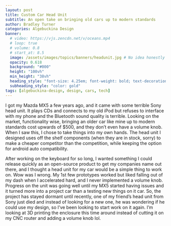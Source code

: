 ```yaml
---
layout: post
title: Custom Car Head Unit
subtitle: An open take on bringing old cars up to modern standards
author: Bradley Turner
categories: Algebuckina Design
banner:
  # video: https://vjs.zencdn.net/v/oceans.mp4
  # loop: true
  # volume: 0.8
  # start_at: 8.5
  image: /assets/images/topics/banners/headunit.jpg # No idea honestly
  opacity: 0.618
  background: "#000"
  height: "100vh"
  min_height: "38vh"
  heading_style: "font-size: 4.25em; font-weight: bold; text-decoration: underline"
  subheading_style: "color: gold"
tags: [algebuckina-design, design, cars, tech]
---
```

I got my Mazda MX5 a few years ago, and it came with some terrible Sony head unit. It plays CDs and connects to my old iPod but refuses to interface with my phone and the Bluetooth sound quality is terrible. Looking on the market, functionality wise, bringing an older car like mine up to modern standards cost upwards of $500, and they don’t even have a volume knob. When I saw this, I chose to take things into my own hands. The head unit I designed uses off the shelf components (when they are in stock, sorry) to make a cheaper competitor than the competition, while keeping the option for android auto compatibility.

After working on the keyboard for so long, I wanted something I could release quickly as an open-source product to get my companies name out there, and I thought a head unit for my car would be a simple thing to work on. Wow was I wrong. My 1st few prototypes worked but liked falling out of my dash when I accelerated hard, and I never implemented a volume knob. Progress on the unit was going well until my MX5 started having issues and it turned more into a project car than a testing new things on it car. So, the project has stayed dormant until recently, one of my friend’s head unit from Sony just died and instead of looking for a new one, he was wondering if he could use my design, so I’ve been looking to start work on it again. I’m looking at 3D printing the enclosure this time around instead of cutting it on my CNC router and adding a volume knob lol.